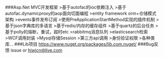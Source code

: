 ###Asp.Net MVC开发框架
	>基于autofac的ioc依赖注入
	>基于autofac.dynamicproxy的aop面向切面编程
	>entity framework orm+仓储模式架构
	>events事件发布订阅
	>使用PreApplicationStartMethod实现的插件机制
	>基于json字典库的多语言
	>基于redis/内存的缓存组件
	>基于quartz的后台任务
	>基于polly的熔断，重试，超时etc
	>rabbitmq消息队列
	>elasticsearch检索
	>WCF调用封装
	>Mysql存储Session
	>第三方api调用
	>身份验证权限
	>各种类库...
###Lib项目
https://www.nuget.org/packages/lib.com.nuget/
###Bug反馈
issue or hiwjcn@live.com
